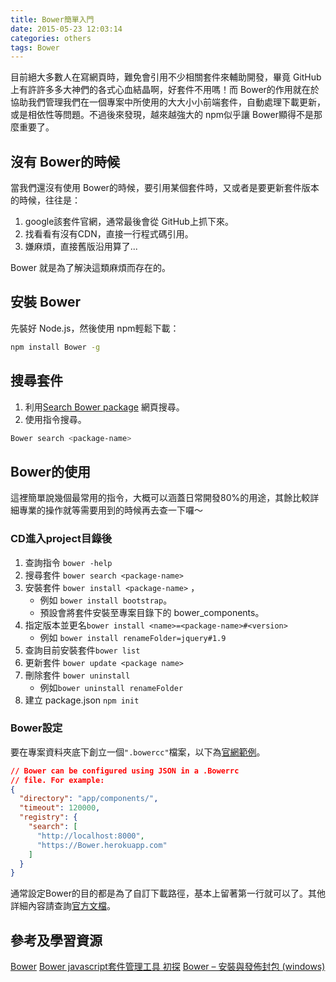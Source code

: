 ```yaml
---
title: Bower簡單入門
date: 2015-05-23 12:03:14
categories: others
tags: Bower 
---
```

目前絕大多數人在寫網頁時，難免會引用不少相關套件來輔助開發，畢竟 GitHub上有許許多多大神們的各式心血結晶啊，好套件不用嗎！而 Bower的作用就在於協助我們管理我們在一個專案中所使用的大大小小前端套件，自動處理下載更新，或是相依性等問題。不過後來發現，越來越強大的 npm似乎讓 Bower顯得不是那麼重要了。

<!--more-->

## 沒有 Bower的時候
當我們還沒有使用 Bower的時候，要引用某個套件時，又或者是要更新套件版本的時候，往往是：
1. google該套件官網，通常最後會從 GitHub上抓下來。
2. 找看看有沒有CDN，直接一行程式碼引用。
3. 嫌麻煩，直接舊版沿用算了...

Bower 就是為了解決這類麻煩而存在的。

## 安裝 Bower
先裝好 Node.js，然後使用 npm輕鬆下載：
```bash
npm install Bower -g
```
## 搜尋套件
1. 利用[Search Bower package](http://Bower.io/search/) 網頁搜尋。
2. 使用指令搜尋。
```bash
Bower search <package-name>
```
## Bower的使用
這裡簡單說幾個最常用的指令，大概可以涵蓋日常開發80%的用途，其餘比較詳細專業的操作就等需要用到的時候再去查一下囉～
### CD進入project目錄後
1. 查詢指令 `bower -help`
2. 搜尋套件 `bower search <package-name>`
3. 安裝套件 `bower install <package-name>` ，
   * 例如 `bower install bootstrap`。
   * 預設會將套件安裝至專案目錄下的 bower_components。
4. 指定版本並更名`bower install <name>=<package-name>#<version>`
   * 例如 `bower install renameFolder=jquery#1.9`
5. 查詢目前安裝套件`bower list`
6. 更新套件 `bower update <package name>`
7. 刪除套件 `bower uninstall`
   * 例如`bower uninstall renameFolder`
8. 建立 package.json `npm init`
### Bower設定
要在專案資料夾底下創立一個`".bowercc"`檔案，以下為[官網範例](http://Bower.io/docs/config/)。
```json
// Bower can be configured using JSON in a .Bowerrc
// file. For example:
{
  "directory": "app/components/",
  "timeout": 120000,
  "registry": {
    "search": [
      "http://localhost:8000",
      "https://Bower.herokuapp.com"
    ]
  }
}
```
通常設定Bower的目的都是為了自訂下載路徑，基本上留著第一行就可以了。其他詳細內容請查詢[官方文檔](https://GitHub.com/Bower/spec/blob/master/config.md)。

## 參考及學習資源
[Bower](http://Bower.io/)
[Bower javascript套件管理工具 初探](http://iambigd.blogspot.tw/2014/06/javascript-Bower-javascript.html)
[Bower – 安裝與發佈封包 (windows)](http://jsnwork.kiiuo.com/archives/2120/Bower-%E5%AE%89%E8%A3%9D%E8%88%87%E7%99%BC%E4%BD%88%E5%B0%81%E5%8C%85)
